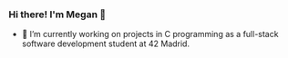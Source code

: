 ### Hi there! I'm Megan 👋

- 🔭 I’m currently working on projects in C programming as a full-stack software development student at 42 Madrid.
 
  
